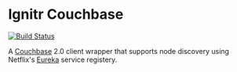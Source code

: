Ignitr Couchbase
===
[![Build Status](https://snap-ci.com/-9UGHCiGxDrVJQFGnOm9_CGemh4THsdUR7KpCDNdTls/build_image)](https://snap-ci.com/ignitr-oss/ignitr-couchbase/branch/master)

A [Couchbase](http://www.couchbase.com/) 2.0 client wrapper that supports node discovery using Netflix's [Eureka](https://github.com/Netflix/eureka) service registery.
